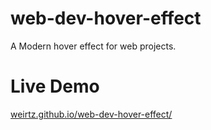 # web-dev-hover-effect
A Modern hover effect for web projects.

# Live Demo
[weirtz.github.io/web-dev-hover-effect/](https://weirtz.github.io/web-dev-hover-effect/)
